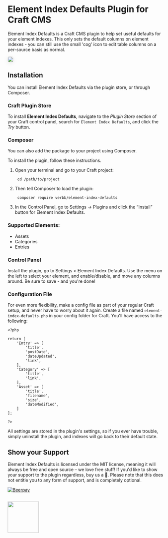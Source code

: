 # Element Index Defaults Plugin for Craft CMS

Element Index Defaults is a Craft CMS plugin to help set useful defaults for your element indexes. This only sets the default columns on element indexes - you can still use the small 'cog' icon to edit table columns on a per-source basis as normal.

<img src="https://github.com/verbb/element-index-defaults/blob/craft-3/screenshots/settings.png?raw=true" style="box-shadow: 0 4px 16px rgba(0,0,0,0.08); border-radius: 4px; border: 1px solid rgba(0,0,0,0.12);">

## Installation
You can install Element Index Defaults via the plugin store, or through Composer.

### Craft Plugin Store
To install **Element Index Defaults**, navigate to the _Plugin Store_ section of your Craft control panel, search for `Element Index Defaults`, and click the _Try_ button.

### Composer
You can also add the package to your project using Composer.

To install the plugin, follow these instructions.

1. Open your terminal and go to your Craft project:

        cd /path/to/project

2. Then tell Composer to load the plugin:
    
        composer require verbb/element-index-defaults

3. In the Control Panel, go to Settings → Plugins and click the “Install” button for Element Index Defaults.

### Supported Elements:

- Assets
- Categories
- Entries

### Control Panel

Install the plugin, go to Settings > Element Index Defaults. Use the menu on the left to select your element, and enable/disable, and move any columns around. Be sure to save - and you're done!

### Configuration File

For even more flexibility, make a config file as part of your regular Craft setup, and never have to worry about it again. Create a file named `element-index-defaults.php` in your config folder for Craft. You'll have access to the following:

```
<?php

return [
    'Entry' => [
        'title',
        'postDate',
        'dateUpdated',
        'link',
    ],
    'Category' => [
        'title',
        'link',
    ],
    'Asset' => [
        'title',
        'filename',
        'size',
        'dateModified',
    ]
];

?>
```

All settings are stored in the plugin's settings, so if you ever have trouble, simply uninstall the plugin, and indexes will go back to their default state.

## Show your Support

Element Index Defaults is licensed under the MIT license, meaning it will always be free and open source – we love free stuff! If you'd like to show your support to the plugin regardless, buy us a :beers:. Please note that this does not entitle you to any form of support, and is completely optional.

[![Beerpay](https://beerpay.io/verbb/element-index-defaults/badge.svg?style=beer-square)](https://beerpay.io/verbb/element-index-defaults)


<h2></h2>

<a href="https://verbb.io" target="_blank">
  <img width="100" src="https://verbb.io/assets/img/verbb-pill.svg">
</a>

